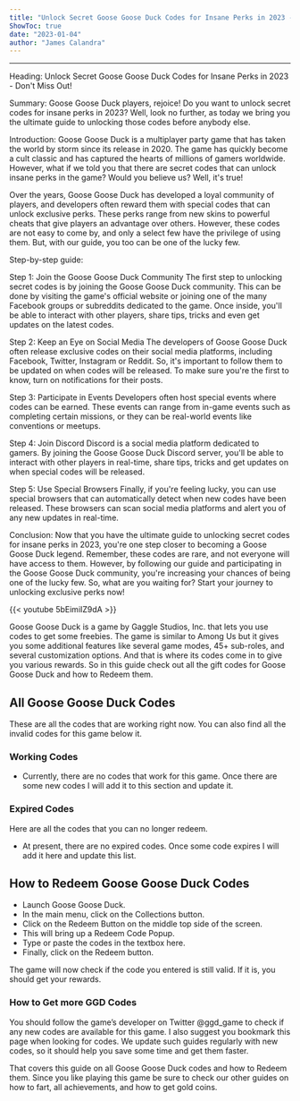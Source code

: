 ```yaml
---
title: "Unlock Secret Goose Goose Duck Codes for Insane Perks in 2023 - Don't Miss Out!"
ShowToc: true 
date: "2023-01-04"
author: "James Calandra"
---
```

*****
Heading: Unlock Secret Goose Goose Duck Codes for Insane Perks in 2023 - Don't Miss Out!

Summary:
Goose Goose Duck players, rejoice! Do you want to unlock secret codes for insane perks in 2023? Well, look no further, as today we bring you the ultimate guide to unlocking those codes before anybody else.

Introduction:
Goose Goose Duck is a multiplayer party game that has taken the world by storm since its release in 2020. The game has quickly become a cult classic and has captured the hearts of millions of gamers worldwide. However, what if we told you that there are secret codes that can unlock insane perks in the game? Would you believe us? Well, it's true!

Over the years, Goose Goose Duck has developed a loyal community of players, and developers often reward them with special codes that can unlock exclusive perks. These perks range from new skins to powerful cheats that give players an advantage over others. However, these codes are not easy to come by, and only a select few have the privilege of using them. But, with our guide, you too can be one of the lucky few.

Step-by-step guide:

Step 1: Join the Goose Goose Duck Community
The first step to unlocking secret codes is by joining the Goose Goose Duck community. This can be done by visiting the game's official website or joining one of the many Facebook groups or subreddits dedicated to the game. Once inside, you'll be able to interact with other players, share tips, tricks and even get updates on the latest codes.

Step 2: Keep an Eye on Social Media
The developers of Goose Goose Duck often release exclusive codes on their social media platforms, including Facebook, Twitter, Instagram or Reddit. So, it's important to follow them to be updated on when codes will be released. To make sure you're the first to know, turn on notifications for their posts.

Step 3: Participate in Events
Developers often host special events where codes can be earned. These events can range from in-game events such as completing certain missions, or they can be real-world events like conventions or meetups.

Step 4: Join Discord
Discord is a social media platform dedicated to gamers. By joining the Goose Goose Duck Discord server, you'll be able to interact with other players in real-time, share tips, tricks and get updates on when special codes will be released.

Step 5: Use Special Browsers
Finally, if you're feeling lucky, you can use special browsers that can automatically detect when new codes have been released. These browsers can scan social media platforms and alert you of any new updates in real-time.

Conclusion:
Now that you have the ultimate guide to unlocking secret codes for insane perks in 2023, you're one step closer to becoming a Goose Goose Duck legend. Remember, these codes are rare, and not everyone will have access to them. However, by following our guide and participating in the Goose Goose Duck community, you're increasing your chances of being one of the lucky few. So, what are you waiting for? Start your journey to unlocking exclusive perks now!

{{< youtube 5bEimiIZ9dA >}} 



Goose Goose Duck is a game by Gaggle Studios, Inc. that lets you use codes to get some freebies. The game is similar to Among Us but it gives you some additional features like several game modes, 45+ sub-roles, and several customization options. And that is where its codes come in to give you various rewards. So in this guide check out all the gift codes for Goose Goose Duck and how to Redeem them.
 
## All Goose Goose Duck Codes
 

 
These are all the codes that are working right now. You can also find all the invalid codes for this game below it.
 
### Working Codes
 
- Currently, there are no codes that work for this game. Once there are some new codes I will add it to this section and update it.

 
### Expired Codes
 
Here are all the codes that you can no longer redeem.
 
- At present, there are no expired codes. Once some code expires I will add it here and update this list.

 
## How to Redeem Goose Goose Duck Codes
 
- Launch Goose Goose Duck.
 - In the main menu, click on the Collections button.
 - Click on the Redeem Button on the middle top side of the screen.
 - This will bring up a Redeem Code Popup.
 - Type or paste the codes in the textbox here.
 - Finally, click on the Redeem button.

 
The game will now check if the code you entered is still valid. If it is, you should get your rewards.
 
### How to Get more GGD Codes
 
You should follow the game’s developer on Twitter @ggd_game to check if any new codes are available for this game. I also suggest you bookmark this page when looking for codes. We update such guides regularly with new codes, so it should help you save some time and get them faster.
 
That covers this guide on all Goose Goose Duck codes and how to Redeem them. Since you like playing this game be sure to check our other guides on how to fart, all achievements, and how to get gold coins.




